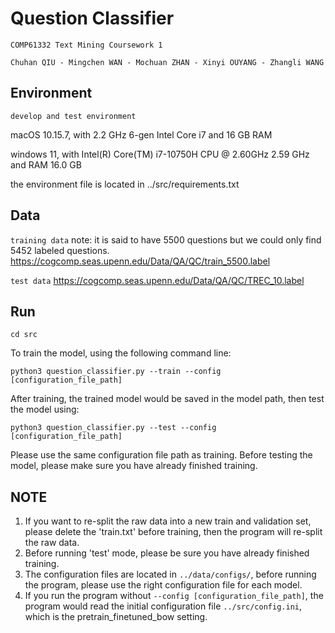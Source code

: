 # Question Classifier

`COMP61332 Text Mining Coursework 1`

`Chuhan QIU - Mingchen WAN - Mochuan ZHAN - Xinyi OUYANG - Zhangli WANG`

## Environment
`develop and test environment`

macOS 10.15.7, with 2.2 GHz 6-gen Intel Core i7 and 16 GB RAM

windows 11, with Intel(R) Core(TM) i7-10750H CPU @ 2.60GHz 2.59 GHz and RAM 16.0 GB

the environment file is located in ../src/requirements.txt

## Data
`training data` note: it is said to have 5500 questions but we could only find 5452 labeled questions.
https://cogcomp.seas.upenn.edu/Data/QA/QC/train_5500.label

`test data` https://cogcomp.seas.upenn.edu/Data/QA/QC/TREC_10.label

## Run
```
cd src
```
To train the model, using the following command line:
```
python3 question_classifier.py --train --config [configuration_file_path]
```
After training, the trained model would be saved in the model path, then test the model using:
```
python3 question_classifier.py --test --config [configuration_file_path]
```
Please use the same configuration file path as training. Before testing the model, please make sure you have already finished training.

## NOTE
1. If you want to re-split the raw data into a new train and validation set, please delete the 'train.txt' before training, then the program will re-split the raw data.
2. Before running 'test' mode, please be sure you have already finished training.
3. The configuration files are located in `../data/configs/`, before running the program, please use the right configuration file for each model.
4. If you run the program without `--config [configuration_file_path]`, the program would read the initial configuration file `../src/config.ini`, which is the pretrain_finetuned_bow setting.
